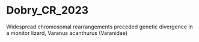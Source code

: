 # Dobry_CR_2023
Widespread chromosomal rearrangements preceded genetic divergence in a monitor lizard, Varanus acanthurus (Varanidae)
